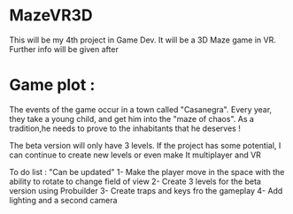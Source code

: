 # MazeVR3D
This will be my 4th project in Game Dev. It will be a 3D Maze game in VR. Further info will be given after

# Game plot :
The events of the game occur in a town called "Casanegra". Every year, they take a young child, and get him into the "maze of chaos".
As a tradition,he needs to prove to the inhabitants that he deserves !

The beta version will only have 3 levels. If the project has some potential, I can continue to create new levels or even make It multiplayer and VR

To do list : "Can be updated"
1- Make the player move in the space with the ability to rotate to change field of view
2- Create 3 levels for the beta version using Probuilder
3- Create traps and keys fro the gameplay
4- Add lighting and a second camera
